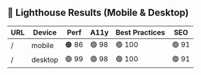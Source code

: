 ## 🚦 Lighthouse Results (Mobile & Desktop)
| URL | Device | Perf | A11y | Best Practices | SEO |
| --- | ------ | ---- | ---- | -------------- | --- |
| / | mobile | 🟠 86 | 🟢 98 | 🟢 100 | 🟢 91 |
| / | desktop | 🟢 99 | 🟢 98 | 🟢 100 | 🟢 91 |
